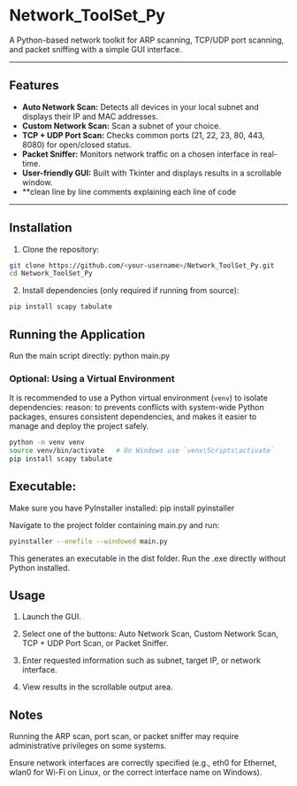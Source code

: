 # Network_ToolSet_Py
A Python-based network toolkit for ARP scanning, TCP/UDP port scanning, and packet sniffing with a simple GUI interface.

---

## Features

- **Auto Network Scan:** Detects all devices in your local subnet and displays their IP and MAC addresses.  
- **Custom Network Scan:** Scan a subnet of your choice.  
- **TCP + UDP Port Scan:** Checks common ports (21, 22, 23, 80, 443, 8080) for open/closed status.  
- **Packet Sniffer:** Monitors network traffic on a chosen interface in real-time.  
- **User-friendly GUI:** Built with Tkinter and displays results in a scrollable window.
- **clean line by line comments explaining each line of code
---

## Installation

1. Clone the repository:

```bash
git clone https://github.com/<your-username>/Network_ToolSet_Py.git
cd Network_ToolSet_Py
```

2. Install dependencies (only required if running from source):
```markdown
pip install scapy tabulate
```

## Running the Application
Run the main script directly:
python main.py

### Optional: Using a Virtual Environment

It is recommended to use a Python virtual environment (`venv`) to isolate dependencies:
reason: to prevents conflicts with system-wide Python packages, ensures consistent dependencies, and makes it easier to manage and deploy the project safely.

```bash
python -m venv venv
source venv/bin/activate   # On Windows use `venv\Scripts\activate`
pip install scapy tabulate
```

## Executable:
  Make sure you have PyInstaller installed:
pip install pyinstaller

Navigate to the project folder containing main.py and run:
```bash
pyinstaller --onefile --windowed main.py
```
This generates an executable in the dist folder. Run the .exe directly without Python installed.


## Usage
 1. Launch the GUI.

2. Select one of the buttons: Auto Network Scan, Custom Network Scan, TCP + UDP Port Scan, or Packet Sniffer.

3. Enter requested information such as subnet, target IP, or network interface.

4. View results in the scrollable output area.


## Notes

Running the ARP scan, port scan, or packet sniffer may require administrative privileges on some systems.

Ensure network interfaces are correctly specified (e.g., eth0 for Ethernet, wlan0 for Wi-Fi on Linux, or the correct interface name on Windows).
